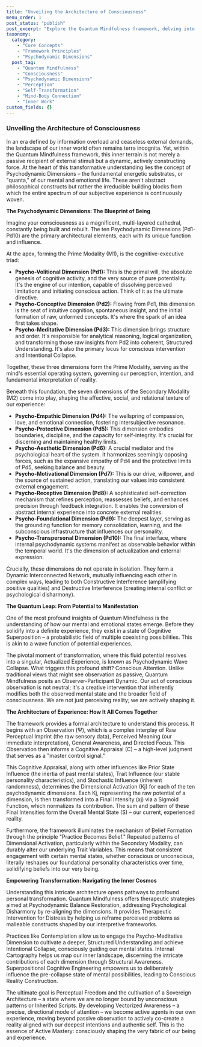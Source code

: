 ```yaml
---
title: "Unveiling the Architecture of Consciousness"
menu_order: 1
post_status: "publish"
post_excerpt: "Explore the Quantum Mindfulness framework, delving into the ten psychodynamic dimensions that form the very fabric of our conscious experience. Discover how our active observation shapes reality and how understanding these invisible forces empowers personal transformation and freedom."
taxonomy:
  category:
    - "Core Concepts"
    - "Framework Principles"
    - "Psychodynamic Dimensions"
  post_tag:
    - "Quantum Mindfulness"
    - "Consciousness"
    - "Psychodynamic Dimensions"
    - "Perception"
    - "Self-Transformation"
    - "Mind-Body Connection"
    - "Inner Work"
custom_fields: {}
---
```


### Unveiling the Architecture of Consciousness

In an era defined by information overload and ceaseless external demands, the landscape of our inner world often remains terra incognita. Yet, within the Quantum Mindfulness framework, this inner terrain is not merely a passive recipient of external stimuli but a dynamic, actively constructing force. At the heart of this transformative understanding lies the concept of Psychodynamic Dimensions – the fundamental energetic substrates, or "quanta," of our mental and emotional life. These aren't abstract philosophical constructs but rather the irreducible building blocks from which the entire spectrum of our subjective experience is continuously woven.

**The Psychodynamic Dimensions: The Blueprint of Being**

Imagine your consciousness as a magnificent, multi-layered cathedral, constantly being built and rebuilt. The ten Psychodynamic Dimensions (Pd1-Pd10) are the primary architectural elements, each with its unique function and influence.

At the apex, forming the Prime Modality (M1), is the cognitive-executive triad:
*   **Psycho-Volitional Dimension (Pd1):** This is the primal will, the absolute genesis of cognitive activity, and the very source of pure potentiality. It's the engine of our intention, capable of dissolving perceived limitations and initiating conscious action. Think of it as the ultimate directive.
*   **Psycho-Conceptive Dimension (Pd2):** Flowing from Pd1, this dimension is the seat of intuitive cognition, spontaneous insight, and the initial formation of raw, unformed concepts. It's where the spark of an idea first takes shape.
*   **Psycho-Meditative Dimension (Pd3):** This dimension brings structure and order. It's responsible for analytical reasoning, logical organization, and transforming those raw insights from Pd2 into coherent, Structured Understanding. It's also the primary locus for conscious intervention and Intentional Collapse.

Together, these three dimensions form the Prime Modality, serving as the mind's essential operating system, governing our perception, intention, and fundamental interpretation of reality.

Beneath this foundation, the seven dimensions of the Secondary Modality (M2) come into play, shaping the affective, social, and relational texture of our experience:
*   **Psycho-Empathic Dimension (Pd4):** The wellspring of compassion, love, and emotional connection, fostering intersubjective resonance.
*   **Psycho-Protective Dimension (Pd5):** This dimension embodies boundaries, discipline, and the capacity for self-integrity. It's crucial for discerning and maintaining healthy limits.
*   **Psycho-Aesthetic Dimension (Pd6):** A crucial mediator and the psychological heart of the system. It harmonizes seemingly opposing forces, such as the expansive empathy of Pd4 and the protective limits of Pd5, seeking balance and beauty.
*   **Psycho-Motivational Dimension (Pd7):** This is our drive, willpower, and the source of sustained action, translating our values into consistent external engagement.
*   **Psycho-Receptive Dimension (Pd8):** A sophisticated self-correction mechanism that refines perception, reassesses beliefs, and enhances precision through feedback integration. It enables the conversion of abstract internal experience into concrete external realities.
*   **Psycho-Foundational Dimension (Pd9):** The deepest layer, serving as the grounding function for memory consolidation, learning, and the subconscious infrastructure that influences our personality.
*   **Psycho-Transpersonal Dimension (Pd10):** The final interface, where internal psychodynamic systems manifest as observable behavior within the temporal world. It's the dimension of actualization and external expression.

Crucially, these dimensions do not operate in isolation. They form a Dynamic Interconnected Network, mutually influencing each other in complex ways, leading to both Constructive Interference (amplifying positive qualities) and Destructive Interference (creating internal conflict or psychological disharmony).

**The Quantum Leap: From Potential to Manifestation**

One of the most profound insights of Quantum Mindfulness is the understanding of how our mental and emotional states emerge. Before they solidify into a definite experience, they exist in a state of Cognitive Superposition – a probabilistic field of multiple coexisting possibilities. This is akin to a wave function of potential experiences.

The pivotal moment of transformation, where this fluid potential resolves into a singular, Actualized Experience, is known as Psychodynamic Wave Collapse. What triggers this profound shift? Conscious Attention. Unlike traditional views that might see observation as passive, Quantum Mindfulness posits an Observer-Participant Dynamic. Our act of conscious observation is not neutral; it's a creative intervention that inherently modifies both the observed mental state and the broader field of consciousness. We are not just perceiving reality; we are actively shaping it.

**The Architecture of Experience: How It All Comes Together**

The framework provides a formal architecture to understand this process. It begins with an Observation (Ψ), which is a complex interplay of Raw Perceptual Imprint (the raw sensory data), Perceived Meaning (our immediate interpretation), General Awareness, and Directed Focus. This Observation then informs a Cognitive Appraisal (C) – a high-level judgment that serves as a "master control signal."

This Cognitive Appraisal, along with other influences like Prior State Influence (the inertia of past mental states), Trait Influence (our stable personality characteristics), and Stochastic Influence (inherent randomness), determines the Dimensional Activation (Kj) for each of the ten psychodynamic dimensions. Each Kj, representing the raw potential of a dimension, is then transformed into a Final Intensity (xj) via a Sigmoid Function, which normalizes its contribution. The sum and pattern of these Final Intensities form the Overall Mental State (S) – our current, experienced reality.

Furthermore, the framework illuminates the mechanism of Belief Formation through the principle "Practice Becomes Belief." Repeated patterns of Dimensional Activation, particularly within the Secondary Modality, can durably alter our underlying Trait Variables. This means that consistent engagement with certain mental states, whether conscious or unconscious, literally reshapes our foundational personality characteristics over time, solidifying beliefs into our very being.

**Empowering Transformation: Navigating the Inner Cosmos**

Understanding this intricate architecture opens pathways to profound personal transformation. Quantum Mindfulness offers therapeutic strategies aimed at Psychodynamic Balance Restoration, addressing Psychological Disharmony by re-aligning the dimensions. It provides Therapeutic Intervention for Distress by helping us reframe perceived problems as malleable constructs shaped by our interpretive frameworks.

Practices like Contemplation allow us to engage the Psycho-Meditative Dimension to cultivate a deeper, Structured Understanding and achieve Intentional Collapse, consciously guiding our mental states. Internal Cartography helps us map our inner landscape, discerning the intricate contributions of each dimension through Structural Awareness. Superpositional Cognitive Engineering empowers us to deliberately influence the pre-collapse state of mental possibilities, leading to Conscious Reality Construction.

The ultimate goal is Perceptual Freedom and the cultivation of a Sovereign Architecture – a state where we are no longer bound by unconscious patterns or Inherited Scripts. By developing Vectorized Awareness – a precise, directional mode of attention – we become active agents in our own experience, moving beyond passive observation to actively co-create a reality aligned with our deepest intentions and authentic self. This is the essence of Active Mastery: consciously shaping the very fabric of our being and experience.